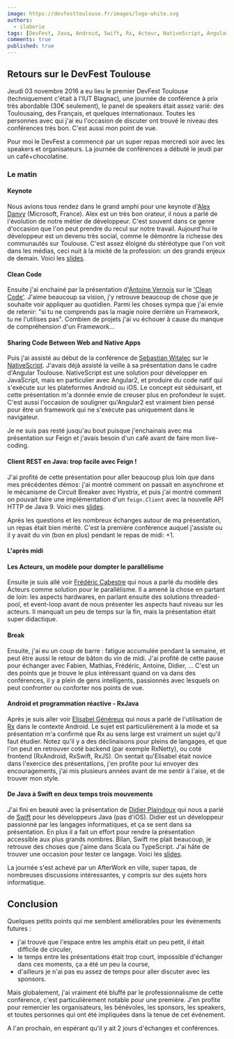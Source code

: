 ```yaml
---
image: https://devfesttoulouse.fr/images/logo-white.svg
authors:
  - ilaborie
tags: [DevFest, Java, Android, Swift, Rx, Acteur, NativeScript, Angular2, Feign]
comments: true
published: true
---
```


## Retours sur le DevFest Toulouse 

Jeudi 03 novembre 2016 a eu lieu le premier DevFest Toulouse (techniquement c'était à l'IUT Blagnac), une journée de conférence à prix très abordable (30€ seulement), le panel de speakers était assez varié: des Toulousaing, des Français, et quelques internationaux. Toutes les personnes avec qui j'ai eu l'occasion de discuter ont trouvé le niveau des conférences très bon. C'est aussi mon point de vue.<!--more-->

Pour moi le DevFest a commencé par un super repas mercredi soir avec les speakers et organisateurs. La journée de conférences a débuté le jeudi par un café+chocolatine.

### Le matin

#### Keynote
Nous avions tous rendez dans le grand amphi pour une keynote d'[Alex Danvy](https://twitter.com/danvy?lang=fr) (Microsoft, France). Alex est un très bon orateur, il nous a parlé de l'évolution de notre métier de développeur. C'est souvent dans ce genre d'occasion que l'on peut prendre du recul sur notre travail. Aujourd'hui le développeur est un devenu très social, comme le démontre la richesse des communautés sur Toulouse. C'est assez éloigné du stéréotype que l'on voit dans les médias, ceci nuit à la mixité de la profession: un des grands enjeux de demain. Voici les [slides](http://www.slideshare.net/danvy/a-developer-story).

#### Clean Code
Ensuite j'ai enchainé par la présentation d'[Antoine Vernois](https://twitter.com/avernois?lang=fr) sur le ['Clean Code'](http://avernois.github.io/prez-clean_code/#/). J'aime beaucoup sa vision, j'y retrouve beaucoup de chose que je souhaite voir appliquer au quotidien. Parmi les choses sympa que j'ai envie de retenir: "si tu ne comprends pas la magie noire derrière un Framework, tu ne l'utilises pas". Combien de projets j'ai vu échouer à cause du manque de compréhension d'un Framework…

#### Sharing Code Between Web and Native Apps
Puis j'ai assisté au début de la conférence de [Sebastian Witalec](https://twitter.com/sebawita) sur le [NativeScript](https://www.nativescript.org/). J'avais déjà assisté la veille à sa présentation dans le cadre d'Angular Toulouse. NativeScript est une solution pour développer en JavaScript, mais en particulier avec Angular2, et produire du code natif qui s'exécute sur les plateformes Android ou iOS. Le concept est séduisant, et cette présentation m'a donnée envie de creuser plus en profondeur le sujet. C'est aussi l'occasion de souligner qu'Angular2 est vraiment bien pensé pour être un framework qui ne s'exécute pas uniquement dans le navigateur.

Je ne suis pas resté jusqu'au bout puisque j'enchainais avec ma présentation sur Feign et j'avais besoin d'un café avant de faire mon live-coding. 

#### Client REST en Java: trop facile avec Feign !
J'ai profité de cette présentation pour aller beaucoup plus loin que dans mes précédentes démos: j'ai montré comment on passait en asynchrone et le mécanisme de Circuit Breaker avec Hystrix, et puis j'ai montré comment on pouvait faire une implémentation d'un `feign.Client` avec la nouvelle API HTTP de Java 9. Voici mes [slides](https://ilaborie.github.io/devfest-toulouse-16-slides/).

Après les questions et les nombreux échanges autour de ma présentation, un repas était bien mérité. C'est la première conférence auquel j'assiste ou il y avait du vin (bon en plus) pendant le repas de midi: +1.

#### L'après midi

#### Les Acteurs, un modèle pour dompter le parallélisme
Ensuite je suis allé voir [Frédéric Cabestre](https://twitter.com/fcabestre?lang=fr) qui nous a parlé du modèle des Acteurs comme solution pour le parallélisme. Il a amené la chose en partant de loin: les aspects hardwares, en parlant ensuite des solutions threaded-pool, et event-loop avant de nous présenter les aspects haut niveau sur les acteurs. Il manquait un peu de temps sur la fin, mais la présentation était super didactique.

#### Break
Ensuite, j'ai eu un coup de barre : fatigue accumulée pendant la semaine, et peut être aussi le retour de bâton du vin de midi. J'ai profité de cette pause pour échanger avec Fabien, Mathias, Frédéric, Antoine, Didier, ... C'est un des points que je trouve le plus intéressant quand on va dans des conférences, il y a plein de gens intelligents, passionnés avec lesquels on peut confronter ou conforter nos points de vue.

#### Android et programmation réactive - RxJava
Après je suis aller voir [Elisabel Généreux](https://twitter.com/eli_bean) qui nous a parlé de l'utilisation de [Rx](reactivex.io) dans le contexte Android. Le sujet est particulièrement à la mode et sa présentation m'a confirmé que Rx au sens large est vraiment un sujet qu'il faut étudier. Notez qu'il y a des déclinaisons pour pleins de langages, et que l'on peut en retrouver coté backend (par exemple RxNetty), ou coté frontend (RxAndroid, RxSwift, RxJS). On sentait qu'Elisabel était novice dans l'exercice des présentations, j'en profite pour lui envoyer des encouragements, j'ai mis plusieurs années avant de me sentir à l'aise, et de trouver mon style.

#### De Java à Swift en deux temps trois mouvements
J'ai fini en beauté avec la présentation de [Didier Plaindoux](https://twitter.com/dplaindoux) qui nous a parlé de [Swift](https://swift.org/) pour les développeurs Java (pas d'iOS). Didier est un développeur passionné par les langages informatiques, et ça se sent dans sa présentation. En plus il a fait un effort pour rendre la présentation accessible aux plus grands nombres. Bilan, Swift me plait beaucoup, je retrouve des choses que j'aime dans Scala ou TypeScript. J'ai hâte de trouver une occasion pour tester ce langage. Voici les [slides](http://www.slideshare.net/dplaindoux/de-java-a-swift-en-2-temps-trois-mouvements).

La journée s'est achevé par un AfterWork en ville, super tapas, de nombreuses discussions intéressantes, y compris sur des sujets hors informatique.

## Conclusion

Quelques petits points qui me semblent améliorables pour les événements futures :

* j'ai trouvé que l'espace entre les amphis était un peu petit, il était difficile de circuler,
* le temps entre les présentations était trop court, impossible d'échanger dans ces moments, ça a été un peu la course,
* d'ailleurs je n'ai pas eu assez de temps pour aller discuter avec les sponsors.

Mais globalement, j'ai vraiment été bluffé par le professionnalisme de cette conférence, c'est particulièrement notable pour une première. J'en profite pour remercier les organisateurs, les bénévoles, les sponsors, les speakers, et toutes personnes qui ont été impliquées dans la tenue de cet événement.

A l'an prochain, en espérant qu'il y ait 2 jours d'échanges et conférences.
